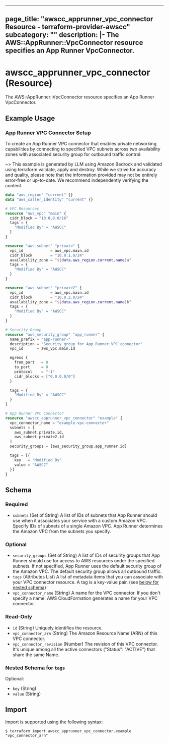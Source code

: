 
---
page_title: "awscc_apprunner_vpc_connector Resource - terraform-provider-awscc"
subcategory: ""
description: |-
  The AWS::AppRunner::VpcConnector resource specifies an App Runner VpcConnector.
---

# awscc_apprunner_vpc_connector (Resource)

The AWS::AppRunner::VpcConnector resource specifies an App Runner VpcConnector.

## Example Usage

### App Runner VPC Connector Setup

To create an App Runner VPC connector that enables private networking capabilities by connecting to specified VPC subnets across two availability zones with associated security group for outbound traffic control.

~> This example is generated by LLM using Amazon Bedrock and validated using terraform validate, apply and destroy. While we strive for accuracy and quality, please note that the information provided may not be entirely error-free or up-to-date. We recommend independently verifying the content.

```terraform
data "aws_region" "current" {}
data "aws_caller_identity" "current" {}

# VPC Resources
resource "aws_vpc" "main" {
  cidr_block = "10.0.0.0/16"
  tags = {
    "Modified By" = "AWSCC"
  }
}

resource "aws_subnet" "private" {
  vpc_id            = aws_vpc.main.id
  cidr_block        = "10.0.1.0/24"
  availability_zone = "${data.aws_region.current.name}a"
  tags = {
    "Modified By" = "AWSCC"
  }
}

resource "aws_subnet" "private2" {
  vpc_id            = aws_vpc.main.id
  cidr_block        = "10.0.2.0/24"
  availability_zone = "${data.aws_region.current.name}b"
  tags = {
    "Modified By" = "AWSCC"
  }
}

# Security Group
resource "aws_security_group" "app_runner" {
  name_prefix = "app-runner-"
  description = "Security group for App Runner VPC connector"
  vpc_id      = aws_vpc.main.id

  egress {
    from_port   = 0
    to_port     = 0
    protocol    = "-1"
    cidr_blocks = ["0.0.0.0/0"]
  }

  tags = {
    "Modified By" = "AWSCC"
  }
}

# App Runner VPC Connector
resource "awscc_apprunner_vpc_connector" "example" {
  vpc_connector_name = "example-vpc-connector"
  subnets = [
    aws_subnet.private.id,
    aws_subnet.private2.id
  ]
  security_groups = [aws_security_group.app_runner.id]

  tags = [{
    key   = "Modified By"
    value = "AWSCC"
  }]
}
```

<!-- schema generated by tfplugindocs -->
## Schema

### Required

- `subnets` (Set of String) A list of IDs of subnets that App Runner should use when it associates your service with a custom Amazon VPC. Specify IDs of subnets of a single Amazon VPC. App Runner determines the Amazon VPC from the subnets you specify.

### Optional

- `security_groups` (Set of String) A list of IDs of security groups that App Runner should use for access to AWS resources under the specified subnets. If not specified, App Runner uses the default security group of the Amazon VPC. The default security group allows all outbound traffic.
- `tags` (Attributes List) A list of metadata items that you can associate with your VPC connector resource. A tag is a key-value pair. (see [below for nested schema](#nestedatt--tags))
- `vpc_connector_name` (String) A name for the VPC connector. If you don't specify a name, AWS CloudFormation generates a name for your VPC connector.

### Read-Only

- `id` (String) Uniquely identifies the resource.
- `vpc_connector_arn` (String) The Amazon Resource Name (ARN) of this VPC connector.
- `vpc_connector_revision` (Number) The revision of this VPC connector. It's unique among all the active connectors ("Status": "ACTIVE") that share the same Name.

<a id="nestedatt--tags"></a>
### Nested Schema for `tags`

Optional:

- `key` (String)
- `value` (String)

## Import

Import is supported using the following syntax:

```shell
$ terraform import awscc_apprunner_vpc_connector.example "vpc_connector_arn"
```
